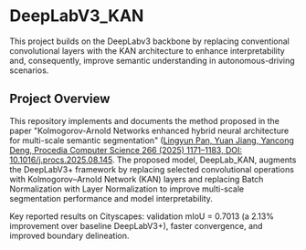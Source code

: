 # DeepLabV3_KAN
This project builds on the DeepLabv3 backbone by replacing conventional convolutional layers with the KAN architecture to enhance interpretability and, consequently, improve semantic understanding in autonomous-driving scenarios.

## Project Overview

This repository implements and documents the method proposed in the paper "Kolmogorov-Arnold Networks enhanced hybrid neural architecture for multi-scale semantic segmentation" ([Lingyun Pan, Yuan Jiang, Yancong Deng, Procedia Computer Science 266 (2025) 1171–1183, DOI: 10.1016/j.procs.2025.08.145](https://www.sciencedirect.com/science/article/pii/S1877050925024585). The proposed model, DeepLab_KAN, augments the DeepLabV3+ framework by replacing selected convolutional operations with Kolmogorov–Arnold Network (KAN) layers and replacing Batch Normalization with Layer Normalization to improve multi-scale segmentation performance and model interpretability.

Key reported results on Cityscapes: validation mIoU = 0.7013 (a 2.13% improvement over baseline DeepLabV3+), faster convergence, and improved boundary delineation.
